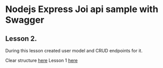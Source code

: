 Nodejs Express Joi api sample with Swagger
=======================================

Lesson 2.
---------
During this lesson created user model and CRUD endpoints for it.

Clear structure [here](https://github.com/igormigunov/node-api/tree/clear)
Lesson 1 [here](https://github.com/igormigunov/node-api/tree/l1)
